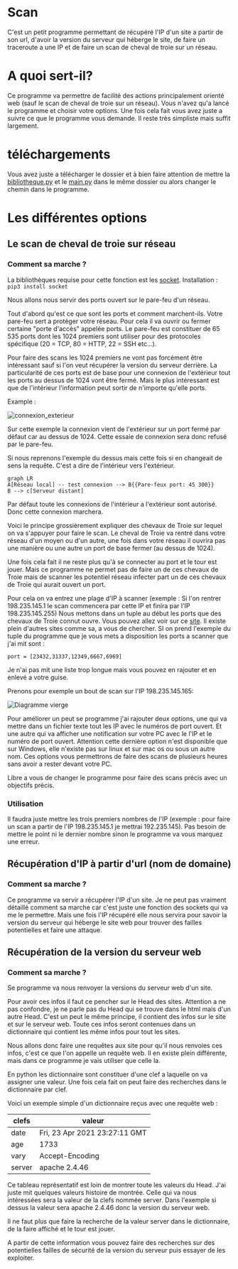 # Scan
C'est un petit programme permettant de récupéré l'IP d'un site a partir de son url, d'avoir la version du serveur qui héberge le site, de faire un traceroute a une IP et de faire un scan de cheval de troie sur un réseau.

# A quoi sert-il?
Ce programme va permettre de facilité des actions principalement orienté web (sauf le scan de cheval de troie sur un réseau). Vous n'avez qu'a lancé le programme et choisir votre options. Une fois cela fait vous avez juste a suivre ce que le programme vous demande. Il reste très simpliste mais suffit largement.

# téléchargements
Vous avez juste a télécharger le dossier et à bien faire attention de mettre la [bibliotheque.py](https://github.com/quipiq/Scan/blob/main/bliblio.py) et le [main.py](https://github.com/quipiq/Scan/blob/main/main.py) dans le même dossier ou alors changer le chemin dans le programme.

# Les différentes options

## Le scan de cheval de troie sur réseau

### Comment sa marche ? 

La bibliothèques requise pour cette fonction est les [socket](https://pypi.org/project/sockets/).
Installation : `pip3 install socket`

Nous allons nous servir des ports ouvert sur le pare-feu d'un réseau. 

Tout d'abord qu'est ce que sont les ports et comment marchent-ils.
Votre pare-feu sert a protéger votre réseau. Pour cela il va ouvrir ou fermer certaine "porte d'accès" appelée ports. Le pare-feu est constituer de 65 535 ports dont les 1024 premiers sont utiliser pour des protocoles spécifique (20 = TCP, 80 = HTTP,  22 = SSH etc...).

 Pour faire des scans les 1024 premiers ne vont pas forcément être intéressant sauf si l'on veut récupérer la version du serveur derrière. La particularité de ces ports est de base pour une connexion de l'extérieur tout les ports au dessus de 1024 vont être fermé. Mais le plus intéressant est que de l'intérieur l'information peut sortir de n'importe qu'elle ports.

Example : 

![connexion_exterieur](https://user-images.githubusercontent.com/72353621/115956947-fe993000-a4ff-11eb-975a-cc4ef3a5e18e.png)


Sur cette exemple la connexion vient de l'extérieur sur un port fermé par défaut car au dessus de 1024. Cette essaie de connexion sera donc refusé par le pare-feu.


Si nous reprenons l'exemple du dessus mais cette fois si en changeait de sens la requête. C'est a dire de l'intérieur vers l'extérieur.

```mermaid
graph LR
A[Réseau local] -- test connexion --> B{{Pare-feux port: 45 300}}
B --> c[Serveur distant]
```

Par défaut toute les connexions de l'intérieur a l'extérieur sont autorisé. Donc cette connexion marchera. 

Voici le principe grossièrement expliquer des chevaux de Troie sur lequel on va s'appuyer pour faire le scan. Le cheval de Troie va rentré dans votre réseau d'un moyen ou d'un autre, une fois dans votre réseau il ouvrira pas une manière ou une autre un port de base fermer (au dessus de 1024). 

Une fois cela fait il ne reste plus qu'à se connecter au port et le tour est jouer. Mais ce programme ne permet pas de faire un de ces chevaux de Troie mais de scanner les potentiel réseau infecter part un de ces chevaux de Troie qui aurait ouvert un port.

Pour cela on va entrez une plage d'IP à scanner (exemple : Si l'on rentrer 198.235.145.1 le scan commencera par cette IP et finira par l'IP 198.235.145.255) Nous mettons dans un tuple au début les ports que des chevaux de Troie connut ouvre. Vous pouvez allez voir sur ce [site](https://docs.trendmicro.com/all/ent/officescan/v10.6/fr-fr/osce_10.6_sp3_client_olh/osce_topics/what_are_trojan_ports_.htm). Il existe plein d'autres sites comme sa, a vous de chercher.  SI on prend l'exemple du tuple du programme que je vous mets a disposition les ports a scanner que j'ai mit sont : 

    port = [23432,31337,12349,6667,6969]

Je n'ai pas mit une liste trop longue mais vous pouvez en rajouter et en enlevé a votre guise. 

 Prenons pour exemple un bout de scan sur l'IP 198.235.145.165:
 
 
 
 ![Diagramme vierge](https://user-images.githubusercontent.com/72353621/115940447-e98db400-a4a1-11eb-9fcd-219d0def3029.png)
 


Pour améliorer un peut se programme j'ai rajouter deux options, une qui va mettre dans un fichier texte tout les IP avec le numéros de port ouvert. Et une autre qui va afficher une notification sur votre PC avec le l'IP et le numéro de port ouvert. Attention cette dernière option n'est disponible que sur Windows, elle n'existe pas sur linux et sur mac os ou sous un autre nom. Ces options vous permettrons de faire des scans de plusieurs heures sans avoir a rester devant votre PC. 

Libre a vous de changer le programme pour faire des scans précis avec un objectifs précis.

### Utilisation
 Il faudra juste mettre les trois premiers nombres de l'IP (exemple : pour faire un scan a partir de l'IP 198.235.145.1 je mettrai 192.235.145). Pas besoin de mettre le point ni le dernier nombre sinon le programme va vous marquez une erreur.

## Récupération d'IP à partir d'url (nom de domaine) 

### Comment sa marche ? 

Ce programme va servir a récupérer l'IP d'un site. Je ne peut pas vraiment détaillé comment sa marche car c'est juste une fonction des sockets qui va me le permettre. Mais une fois l'IP récupéré elle nous servira pour savoir la version du serveur qui héberge le site web pour trouver des failles potentielles et faire une attaque.

## Récupération de la version du serveur web

### Comment sa marche ? 

Se programme va nous renvoyer la versions du serveur web d'un site. 

Pour avoir ces infos il faut ce pencher sur le Head des sites. Attention a ne pas confondre, je ne parle pas du Head qui se trouve dans le html mais d'un autre Head. C'est un peut le même principe, il contient des infos sur le site et sur le serveur web. Toute ces infos seront contenues dans un dictionnaire qui contient les même infos pour tout les sites. 

Nous allons donc faire une requêtes aux site pour qu'il nous renvoies ces infos, c'est ce que l'on appelle un requête web. Il en existe plein différente, mais dans ce programme je vais utiliser que celle la.

En python les dictionnaire sont constituer d'une clef a laquelle on va assigner une valeur. Une fois cela fait on peut faire des recherches dans le dictionnaire par clef.

Voici un exemple simple d'un dictionnaire reçus avec une requête web : 


|clefs                         |valeur                        |
|-------------------------------|-----------------------------|
|date                           |Fri, 23 Apr 2021 23:27:11 GMT|
|age                            |1733                         |
|vary                           |Accept-Encoding              |
|server                         |apache 2.4.46                |

Ce tableau représentatif est loin de montrer toute les valeurs du Head. J'ai juste mit quelques valeurs histoire de montrée. Celle qui va nous intéressées sera la valeur de la clefs nommée server. Dans l'exemple si dessus la valeur sera apache 2.4.46 donc la version du serveur web.

Il ne faut plus que faire la recherche de la valeur server dans le dictionnaire, de la faire affiché et le tour est jouer. 

A partir de cette information vous pouvez faire des recherches sur des potentielles failles de sécurité de la version du serveur puis essayer de les exploiter.
